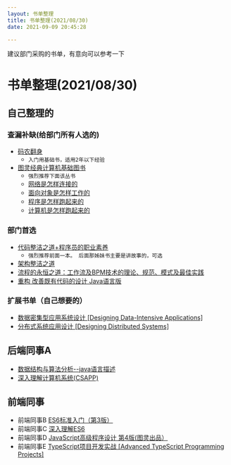 ```yaml
---
layout: 书单整理
title: 书单整理(2021/08/30)
date: 2021-09-09 20:45:28

---
```


建议部门采购的书单，有意向可以参考一下
<!--more-->

# 书单整理(2021/08/30)

## 自己整理的
### 查漏补缺(给部门所有人选的)
- [码农翻身](https://item.jd.com/12364204.html)
    - ```入门用基础书，适用2年以下经验```
- [图灵经典计算机基础图书](https://item.jd.com/13320916.html#crumb-wrap)
    - ```强烈推荐下面该丛书```
    - [网络是怎样连接的](https://item.jd.com/13222600.html#crumb-wrap)
    - [面向对象是怎样工作的](https://item.jd.com/12923388.html#crumb-wrap)
    - [程序是怎样跑起来的](https://item.jd.com/13284946.html#crumb-wrap)
    - [计算机是怎样跑起来的](https://item.jd.com/13264778.html#crumb-wrap)
### 部门首选
- [代码整洁之道+程序员的职业素养](https://item.jd.com/12842858.html)
    - ```强烈推荐前面一本。 后面那姊妹书主要是讲故事的，可选```
- [架构整洁之道](https://item.jd.com/12447192.html)
- [流程的永恒之道：工作流及BPM技术的理论、规范、模式及最佳实践](https://item.jd.com/11465099.html)
- [重构 改善既有代码的设计 Java语言版](https://item.jd.com/11728740.html#comment)
### 扩展书单（自己想要的）
- [数据密集型应用系统设计 [Designing Data-Intensive Applications]](https://item.jd.com/12437624.html?cu=true&utm_source=book.douban.com&utm_medium=tuiguang&utm_campaign=t_15055_&utm_term=b5147d1ea7b041c594a5d60d2fc94684)
- [分布式系统应用设计 [Designing Distributed Systems]](https://item.jd.com/12711102.html)


## 后端同事A
- [数据结构与算法分析--java语言描述](https://item.jd.com/11886254.html)
- [深入理解计算机系统(CSAPP)](https://item.jd.com/12006637.html)

## 前端同事
- 前端同事B [ES6标准入门（第3版）](https://item.jd.com/12172449.html#none)
- 前端同事C [深入理解ES6](https://item.jd.com/12213616.html)
- 前端同事D [JavaScript高级程序设计 第4版(图灵出品）](https://item.jd.com/12958580.html)
- 前端同事E [TypeScript项目开发实战 [Advanced TypeScript Programming Projects]](https://item.jd.com/12945908.html)
